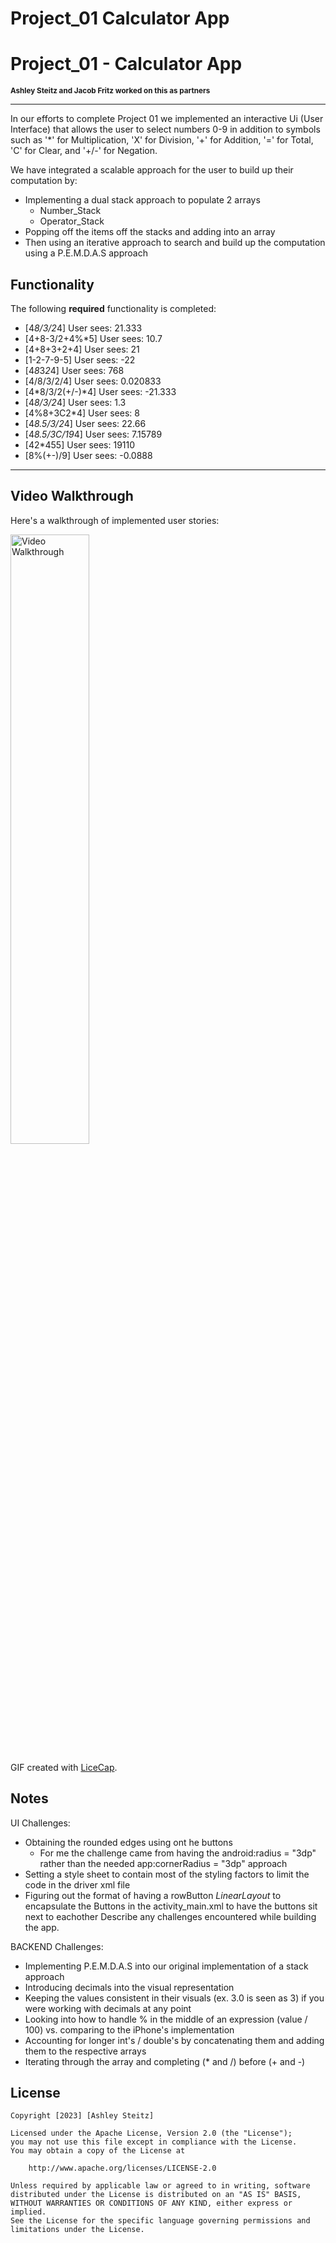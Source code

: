 # Project_01 Calculator App
# Project_01 - Calculator App
<span style="font-size: smaller;"><strong>Ashley Steitz and Jacob Fritz worked on this as partners</strong></span>

---
In our efforts to complete Project 01 we implemented an interactive Ui (User Interface) that allows the user to select numbers 0-9 in addition
to symbols such as '*' for Multiplication, 'X' for Division, '+' for Addition, '=' for Total, 'C' for Clear, and '+/-' for Negation.

We have integrated a scalable approach for the user to build up their computation by:
- Implementing a dual stack approach to populate 2 arrays
  - Number_Stack
  - Operator_Stack
- Popping off the items off the stacks and adding into an array
- Then using an iterative approach to search and build up the computation using a P.E.M.D.A.S approach


## Functionality

The following **required** functionality is completed:

* [4*8/3/2*4] User sees: 21.333
* [4+8-3/2+4%*5] User sees: 10.7
* [4+8+3+2+4] User sees: 21
* [1-2-7-9-5] User sees: -22
* [4*8*3*2*4] User sees: 768
* [4/8/3/2/4] User sees: 0.020833
* [4*8/3/2(+/-)*4] User sees: -21.333
* [4*8/3/2*4] User sees: 1.3
* [4%8+3C2*4] User sees: 8
* [4*8.5/3/2*4] User sees: 22.66
* [4*8.5/3C/19*4] User sees: 7.15789
* [42*455] User sees: 19110
* [8%(+-)/9] User sees: -0.0888

---
## Video Walkthrough

Here's a walkthrough of implemented user stories:

<img src='walkthrough.gif' title='Video Walkthrough' width='50%' alt='Video Walkthrough' />

GIF created with [LiceCap](http://www.cockos.com/licecap/).

## Notes
UI Challenges:
- Obtaining the rounded edges using ont he buttons 
  - For me the challenge came from having the android:radius = "3dp" rather than the needed app:cornerRadius = "3dp" approach
- Setting a style sheet to contain most of the styling factors to limit the code in the driver xml file
- Figuring out the format of having a rowButton _LinearLayout_ to encapsulate the Buttons in the activity_main.xml to have the buttons sit next to eachother
Describe any challenges encountered while building the app.

BACKEND Challenges:
- Implementing P.E.M.D.A.S into our original implementation of a stack approach
- Introducing decimals into the visual representation
- Keeping the values consistent in their visuals (ex. 3.0 is seen as 3) if you were working with decimals at any point
- Looking into how to handle % in the middle of an expression (value / 100) vs. comparing to the iPhone's implementation
- Accounting for longer int's / double's by concatenating them and adding them to the respective arrays
- Iterating through the array and completing (* and /) before (+ and -)

## License

    Copyright [2023] [Ashley Steitz]

    Licensed under the Apache License, Version 2.0 (the "License");
    you may not use this file except in compliance with the License.
    You may obtain a copy of the License at

        http://www.apache.org/licenses/LICENSE-2.0

    Unless required by applicable law or agreed to in writing, software
    distributed under the License is distributed on an "AS IS" BASIS,
    WITHOUT WARRANTIES OR CONDITIONS OF ANY KIND, either express or implied.
    See the License for the specific language governing permissions and
    limitations under the License.
